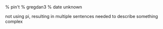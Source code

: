 % pin't
% gregdan3
% date unknown

not using pi, resulting in multiple sentences needed to describe something complex
